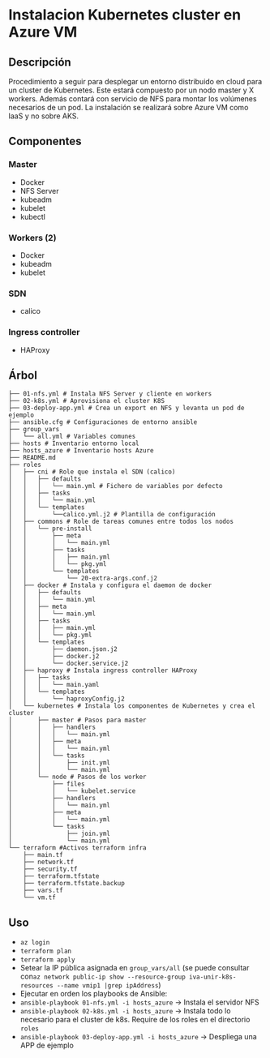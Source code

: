 # Instalacion Kubernetes cluster en Azure VM
## Descripción
Procedimiento a seguir para desplegar un entorno distribuido en cloud para un cluster de Kubernetes. Este estará compuesto por un nodo master y X workers. Además contará con servicio de NFS para montar los volúmenes necesarios de un pod. La instalación se realizará sobre Azure VM como IaaS y no sobre AKS.
## Componentes
### Master
- Docker
- NFS Server
- kubeadm
- kubelet
- kubectl
### Workers (2)
- Docker
- kubeadm
- kubelet
### SDN
- calico
### Ingress controller
- HAProxy
## Árbol
```
├── 01-nfs.yml # Instala NFS Server y cliente en workers
├── 02-k8s.yml # Aprovisiona el cluster K8S
├── 03-deploy-app.yml # Crea un export en NFS y levanta un pod de ejemplo
├── ansible.cfg # Configuraciones de entorno ansible
├── group_vars 
│   └── all.yml # Variables comunes
├── hosts # Inventario entorno local
├── hosts_azure # Inventario hosts Azure
├── README.md
├── roles
│   ├── cni # Role que instala el SDN (calico)
│   │   ├── defaults
│   │   │   └── main.yml # Fichero de variables por defecto
│   │   ├── tasks
│   │   │   └── main.yml
│   │   └── templates
│   │       └──calico.yml.j2 # Plantilla de configuración
│   ├── commons # Role de tareas comunes entre todos los nodos
│   │   └── pre-install 
│   │       ├── meta
│   │       │   └── main.yml
│   │       ├── tasks
│   │       │   ├── main.yml
│   │       │   └── pkg.yml
│   │       └── templates
│   │           └── 20-extra-args.conf.j2
│   ├── docker # Instala y configura el daemon de docker
│   │   ├── defaults
│   │   │   └── main.yml
│   │   ├── meta
│   │   │   └── main.yml
│   │   ├── tasks
│   │   │   ├── main.yml
│   │   │   └── pkg.yml
│   │   └── templates
│   │       ├── daemon.json.j2
│   │       ├── docker.j2
│   │       └── docker.service.j2
│   ├── haproxy # Instala ingress controller HAProxy
│   │   ├── tasks
│   │   │   └── main.yaml
│   │   └── templates
│   │       └── haproxyConfig.j2
│   └── kubernetes # Instala los componentes de Kubernetes y crea el cluster
│       ├── master # Pasos para master
│       │   ├── handlers
│       │   │   └── main.yml
│       │   ├── meta
│       │   │   └── main.yml
│       │   └── tasks
│       │       ├── init.yml
│       │       └── main.yml
│       └── node # Pasos de los worker
│           ├── files
│           │   └── kubelet.service
│           ├── handlers
│           │   └── main.yml
│           ├── meta
│           │   └── main.yml
│           └── tasks
│               ├── join.yml
│               └── main.yml
└── terraform #Activos terraform infra
    ├── main.tf
    ├── network.tf
    ├── security.tf
    ├── terraform.tfstate
    ├── terraform.tfstate.backup
    ├── vars.tf
    └── vm.tf
```
## Uso
- `az login`
- `terraform plan`
- `terraform apply`
- Setear la IP pública asignada en `group_vars/all` (se puede consultar con`az network public-ip show --resource-group iva-unir-k8s-resources --name vmip1 |grep ipAddress`)
- Ejecutar en orden los playbooks de Ansible:
- `ansible-playbook 01-nfs.yml -i hosts_azure` -> Instala el servidor NFS
- `ansible-playbook 02-k8s.yml -i hosts_azure` -> Instala todo lo necesario para el cluster de k8s. Require de los roles en el directorio `roles`
- `ansible-playbook 03-deploy-app.yml -i hosts_azure` -> Despliega una APP de ejemplo